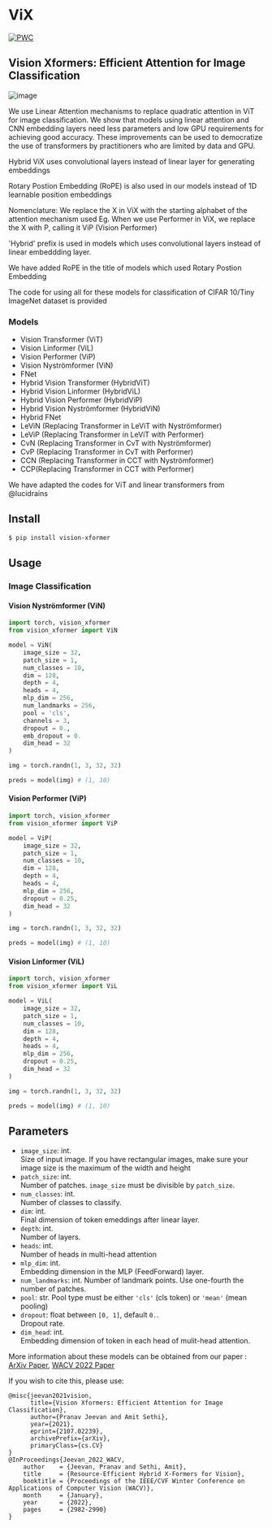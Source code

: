 # ViX     
[![PWC](https://img.shields.io/endpoint.svg?url=https://paperswithcode.com/badge/vision-xformers-efficient-attention-for-image/image-classification-on-cifar-10)](https://paperswithcode.com/sota/image-classification-on-cifar-10?p=vision-xformers-efficient-attention-for-image)
## Vision Xformers: Efficient Attention for Image Classification

![image](https://user-images.githubusercontent.com/15833382/172207987-e07bb02b-4a1e-430c-a1bf-bc78af87976b.png)


We use Linear Attention mechanisms to replace quadratic attention in ViT for image classification. We show that models using linear attention and CNN embedding layers need less parameters and low GPU requirements for achieving good accuracy. These improvements can be used to democratize the use of transformers by practitioners who are limited by data and GPU.

Hybrid ViX uses convolutional layers instead of linear layer for generating embeddings

Rotary Postion Embedding (RoPE) is also used in our models instead of 1D learnable position embeddings

Nomenclature:
We replace the X in ViX with the starting alphabet of the attention mechanism used
Eg. When we use Performer in ViX, we replace the X with P, calling it ViP (Vision Performer)

'Hybrid' prefix is used in models which uses convolutional layers instead of linear embeddding layer. 

We have added RoPE in the title of models which used Rotary Postion Embedding

The code for using all for these models for classification of CIFAR 10/Tiny ImageNet dataset is provided

### Models

- Vision Transformer (ViT)
- Vision Linformer (ViL)
- Vision Performer (ViP)
- Vision Nyströmformer (ViN)
- FNet
- Hybrid Vision Transformer (HybridViT)
- Hybrid Vision Linformer (HybridViL)
- Hybrid Vision Performer (HybridViP)
- Hybrid Vision Nyströmformer (HybridViN)
- Hybrid FNet
- LeViN (Replacing Transformer in LeViT with Nyströmformer)
- LeViP (Replacing Transformer in LeViT with Performer)
- CvN (Replacing Transformer in CvT with Nyströmformer)
- CvP (Replacing Transformer in CvT with Performer)
- CCN (Replacing Transformer in CCT with Nyströmformer)
- CCP(Replacing Transformer in CCT with Performer)

We have adapted the codes for ViT and linear transformers from @lucidrains 

## Install
```bash
$ pip install vision-xformer
```
## Usage
### Image Classification
#### Vision Nyströmformer (ViN)

```python
import torch, vision_xformer
from vision_xformer import ViN

model = ViN(
    image_size = 32,
    patch_size = 1,
    num_classes = 10,             
    dim = 128,  
    depth = 4,             
    heads = 4,      
    mlp_dim = 256,
    num_landmarks = 256,
    pool = 'cls',
    channels = 3,
    dropout = 0.,
    emb_dropout = 0.
    dim_head = 32
)

img = torch.randn(1, 3, 32, 32)

preds = model(img) # (1, 10)
```

#### Vision Performer (ViP)

```python
import torch, vision_xformer
from vision_xformer import ViP

model = ViP(
    image_size = 32,
    patch_size = 1,
    num_classes = 10,             
    dim = 128,  
    depth = 4,             
    heads = 4,      
    mlp_dim = 256,
    dropout = 0.25,
    dim_head = 32
)

img = torch.randn(1, 3, 32, 32)

preds = model(img) # (1, 10)
```

#### Vision Linformer (ViL)

```python
import torch, vision_xformer
from vision_xformer import ViL

model = ViL(
    image_size = 32,
    patch_size = 1,
    num_classes = 10,             
    dim = 128,  
    depth = 4,             
    heads = 4,      
    mlp_dim = 256,
    dropout = 0.25,
    dim_head = 32
)

img = torch.randn(1, 3, 32, 32)

preds = model(img) # (1, 10)
```
## Parameters

- `image_size`: int.  
Size of input image. If you have rectangular images, make sure your image size is the maximum of the width and height
- `patch_size`: int.  
Number of patches. `image_size` must be divisible by `patch_size`.
- `num_classes`: int.  
Number of classes to classify.
- `dim`: int.  
Final dimension of token emeddings after linear layer. 
- `depth`: int.  
Number of layers.
- `heads`: int.  
Number of heads in multi-head attention
- `mlp_dim`: int.  
Embedding dimension in the MLP (FeedForward) layer. 
- `num_landmarks`: int.
Number of landmark points. Use one-fourth the number of patches.
- `pool`: str.
Pool type must be either `'cls'` (cls token) or `'mean'` (mean pooling)
- `dropout`: float between `[0, 1]`, default `0.`.  
Dropout rate. 
- `dim_head`: int.  
Embedding dimension of token in each head of mulit-head attention.


More information about these models can be obtained from our paper : [ArXiv Paper](https://arxiv.org/abs/2107.02239), [WACV 2022 Paper](https://openaccess.thecvf.com/content/WACV2022/html/Jeevan_Resource-Efficient_Hybrid_X-Formers_for_Vision_WACV_2022_paper.html)

If you wish to cite this, please use:
```
@misc{jeevan2021vision,
      title={Vision Xformers: Efficient Attention for Image Classification}, 
      author={Pranav Jeevan and Amit Sethi},
      year={2021},
      eprint={2107.02239},
      archivePrefix={arXiv},
      primaryClass={cs.CV}
}
@InProceedings{Jeevan_2022_WACV,
    author    = {Jeevan, Pranav and Sethi, Amit},
    title     = {Resource-Efficient Hybrid X-Formers for Vision},
    booktitle = {Proceedings of the IEEE/CVF Winter Conference on Applications of Computer Vision (WACV)},
    month     = {January},
    year      = {2022},
    pages     = {2982-2990}
}
```
